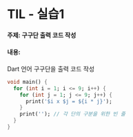 # TIL - 실습1

#### 주제: 구구단 출력 코드 작성

#### 내용:
Dart 언어 구구단을 출력 코드 작성

```dart
void main() {
  for (int i = 1; i <= 9; i++) {
    for (int j = 1; j <= 9; j++) {
      print('$i x $j = ${i * j}');
    }
    print(''); // 각 단의 구분을 위한 빈 줄
  }
}

